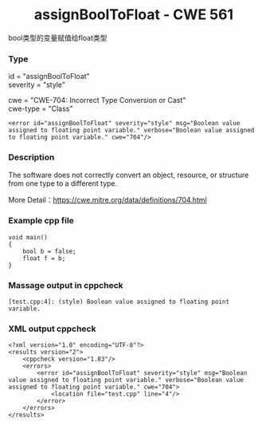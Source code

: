 # <center> assignBoolToFloat - CWE 561

bool类型的变量赋值给float类型

### Type

id = "assignBoolToFloat"  
severity = "style"

cwe = "CWE-704: Incorrect Type Conversion or Cast"  
cwe-type = "Class"

    <error id="assignBoolToFloat" severity="style" msg="Boolean value assigned to floating point variable." verbose="Boolean value assigned to floating point variable." cwe="704"/>



### Description

The software does not correctly convert an object, resource, or structure from one type to a different type.

More Detail：https://cwe.mitre.org/data/definitions/704.html  



### Example cpp file

	void main()
	{
		bool b = false;
		float f = b;
	}



### Massage output in cppcheck

	[test.cpp:4]: (style) Boolean value assigned to floating point variable.



### XML output cppcheck

	<?xml version="1.0" encoding="UTF-8"?>
	<results version="2">
	    <cppcheck version="1.83"/>
	    <errors>
	        <error id="assignBoolToFloat" severity="style" msg="Boolean value assigned to floating point variable." verbose="Boolean value assigned to floating point variable." cwe="704">
	            <location file="test.cpp" line="4"/>
	        </error>
	    </errors>
	</results>
